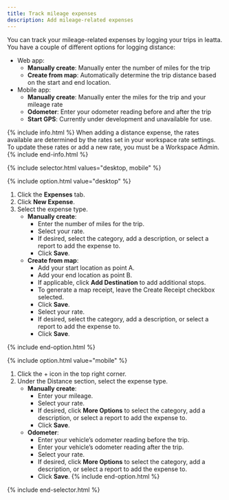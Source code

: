 ```yaml
---
title: Track mileage expenses
description: Add mileage-related expenses
---
```


<div id="ieatta-classic" markdown="1">

You can track your mileage-related expenses by logging your trips in Ieatta. You have a couple of different options for logging distance:

- Web app: 
   - **Manually create**: Manually enter the number of miles for the trip 
   - **Create from map**: Automatically determine the trip distance based on the start and end location.
- Mobile app: 
   - **Manually create**: Manually enter the miles for the trip and your mileage rate
   - **Odometer**: Enter your odometer reading before and after the trip
   - **Start GPS**: Currently under development and unavailable for use. 

{% include info.html %}
When adding a distance expense, the rates available are determined by the rates set in your workspace rate settings. To update these rates or add a new rate, you must be a Workspace Admin. 
{% include end-info.html %}

{% include selector.html values="desktop, mobile" %}

{% include option.html value="desktop" %}

1. Click the **Expenses** tab. 
2. Click **New Expense**. 
3. Select the expense type. 
   - **Manually create**:
      - Enter the number of miles for the trip.
      - Select your rate. 
      - If desired, select the category, add a description, or select a report to add the expense to.  
      - Click **Save**.
   - **Create from map**:
      - Add your start location as point A. 
      - Add your end location as point B. 
      - If applicable, click **Add Destination** to add additional stops.
      - To generate a map receipt, leave the Create Receipt checkbox selected.
      - Click **Save**.
      - Select your rate.
      - If desired, select the category, add a description, or select a report to add the expense to. 
      - Click **Save**.

{% include end-option.html %}

{% include option.html value="mobile" %}

1. Click the + icon in the top right corner.
2. Under the Distance section, select the expense type. 
   - **Manually create**: 
      - Enter your mileage.
      - Select your rate.
      - If desired, click **More Options** to select the category, add a description, or select a report to add the expense to. 
      - Click **Save**.
   - **Odometer**: 
      - Enter your vehicle’s odometer reading before the trip.  
      - Enter your vehicle’s odometer reading after the trip. 
      - Select your rate.
      - If desired, click **More Options** to select the category, add a description, or select a report to add the expense to. 
      - Click **Save**.
{% include end-option.html %}

{% include end-selector.html %}

</div>

